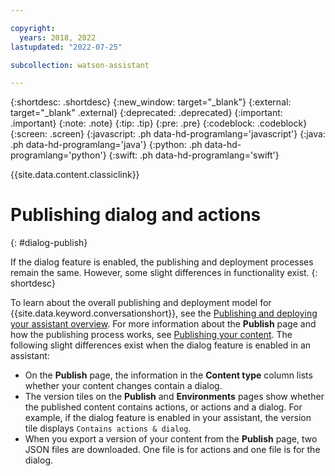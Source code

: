 ```yaml
---

copyright:
  years: 2018, 2022
lastupdated: "2022-07-25"

subcollection: watson-assistant

---
```


{:shortdesc: .shortdesc}
{:new_window: target="_blank"}
{:external: target="_blank" .external}
{:deprecated: .deprecated}
{:important: .important}
{:note: .note}
{:tip: .tip}
{:pre: .pre}
{:codeblock: .codeblock}
{:screen: .screen}
{:javascript: .ph data-hd-programlang='javascript'}
{:java: .ph data-hd-programlang='java'}
{:python: .ph data-hd-programlang='python'}
{:swift: .ph data-hd-programlang='swift'}

{{site.data.content.classiclink}}

# Publishing dialog and actions
{: #dialog-publish}

If the dialog feature is enabled, the publishing and deployment processes remain the same. However, some slight differences in functionality exist.
{: shortdesc}

To learn about the overall publishing and deployment model for {{site.data.keyword.conversationshort}}, see the [Publishing and deploying your assistant overview](/docs/watson-assistant?topic=watson-assistant-publish-overview). For more information about the **Publish** page and how the publishing process works, see [Publishing your content](/docs/watson-assistant?topic=watson-assistant-publish). The following slight differences exist when the dialog feature is enabled in an assistant:

- On the **Publish** page, the information in the **Content type** column lists whether your content changes contain a dialog.
- The version tiles on the **Publish** and **Environments** pages show whether the published content contains actions, or actions and a dialog. For example, if the dialog feature is enabled in your assistant, the version tile displays `Contains actions & dialog`.
- When you export a version of your content from the **Publish** page, two JSON files are downloaded. One file is for actions and one file is for the dialog.
